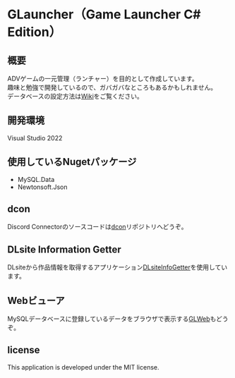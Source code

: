 # GLauncher（Game Launcher C# Edition）


## 概要
ADVゲームの一元管理（ランチャー）を目的として作成しています。<br>
趣味と勉強で開発しているので、ガバガバなところもあるかもしれません。<br>
データベースの設定方法は[Wiki](https://github.com/dekotan24/glc_cs/wiki)をご覧ください。


## 開発環境
Visual Studio 2022


## 使用しているNugetパッケージ
* MySQL.Data
* Newtonsoft.Json


## dcon
Discord Connectorのソースコードは[dcon](https://github.com/dekotan24/dcon)リポジトリへどうぞ。


## DLsite Information Getter
DLsiteから作品情報を取得するアプリケーション[DLsiteInfoGetter](https://github.com/dekotan24/DLsiteInfoGetter)を使用しています。


## Webビューア
MySQLデータベースに登録しているデータをブラウザで表示する[GLWeb](https://github.com/dekotan24/GLWeb/)もどうぞ。


## license
This application is developed under the MIT license.
